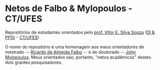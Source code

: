 # Netos de Falbo & Mylopoulos - CT/UFES

Repositórios de estudantes orientados pelo [prof. Vítor E. Silva Souza](http://www.inf.ufes.br/~vitorsouza/) ([DI & PPGI](https://informatica.ufes.br/) - [CT/UFES](https://ct.ufes.br/))

O nome do repositório é uma homenagem aos meus orientadores de mestrado -- [Ricardo de Almeida Falbo](https://nemo.inf.ufes.br/equipe/falbo/) -- e de doutorado -- [John Mylopoulos](https://www.cs.toronto.edu/~jm/). Meus orientados são, portanto, "netos acadêmicos" destes dois grantes pesquisadores.
